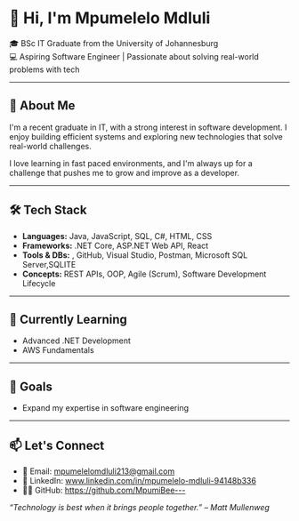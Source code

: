 # 👋 Hi, I'm Mpumelelo Mdluli

🎓 BSc IT Graduate from the University of Johannesburg  
💻 Aspiring Software Engineer | Passionate about solving real-world problems with tech

---

## 💼 About Me

I'm a recent graduate in IT, with a strong interest in software development. I enjoy building efficient systems and exploring new technologies that solve real-world challenges.

I love learning in fast paced environments, and I'm always up for a challenge that pushes me to grow and improve as a developer.

---

## 🛠️ Tech Stack

- **Languages:** Java, JavaScript, SQL, C#, HTML, CSS
- **Frameworks:** .NET Core, ASP.NET Web API, React
- **Tools & DBs:** , GitHub, Visual Studio, Postman, Microsoft SQL Server,SQLITE
- **Concepts:** REST APIs, OOP, Agile (Scrum), Software Development Lifecycle

---



## 🌱 Currently Learning

- Advanced .NET Development
- AWS Fundamentals

---

## 🚀 Goals

- Expand my expertise in software engineering 

---

## 📫 Let's Connect

- 📧 Email: mpumelelomdluli213@gmail.com 
- 💼 LinkedIn: www.linkedin.com/in/mpumelelo-mdluli-94148b336  
- 🧑‍💻 GitHub: https://github.com/MpumiBee---

_“Technology is best when it brings people together.” – Matt Mullenweg_
